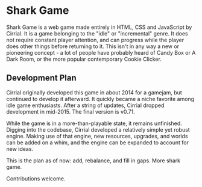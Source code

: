 # Shark Game #

Shark Game is a web game made entirely in HTML, CSS and JavaScript by Cirrial. It is a game belonging to the "idle" or "incremental" genre. It does not require constant player attention, and can progress while the player does other things before returning to it. This isn't in any way a new or pioneering concept - a lot of people have probably heard of Candy Box or A Dark Room, or the more popular contemporary Cookie Clicker.

## Development Plan ##

Cirrial originally developed this game in about 2014 for a gamejam, but continued to develop it afterward. It quickly became a niche favorite among idle game enthusiasts. After a string of updates, Cirrial dropped development in mid-2015. The final version is v0.71.

While the game is in a more-than-playable state, it remains unfinished. Digging into the codebase, Cirrial developed a relatively simple yet robust engine.
Making use of that engine, new resources, upgrades, and worlds can be added on a whim, and the engine can be expanded to account for new ideas.

This is the plan as of now: add, rebalance, and fill in gaps. More shark game.

Contributions welcome.
